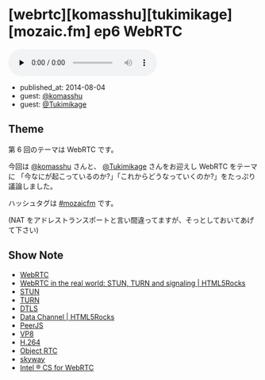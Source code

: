 # [webrtc][komasshu][tukimikage][mozaic.fm] ep6 WebRTC

<audio preload="none" src="https://files.mozaic.fm/mozaic-ep6.mp3" controls></audio>

<ul class=info>
  <li>published_at: <time datetime=2014-08-04>2014-08-04</time>
  <li>guest: <a href=https://twitter.com/komasshu>@komasshu</a>
  <li>guest: <a href=https://twitter.com/Tukimikage>@Tukimikage</a>
</ul>


## Theme

第 6 回のテーマは WebRTC です。

今回は [@komasshu](https://twitter.com/komasshu) さんと、 [@Tukimikage](https://twitter.com/Tukimikage) さんをお迎えし WebRTC をテーマに 「今なにが起こっているのか?」「これからどうなっていくのか?」をたっぷり議論しました。

ハッシュタグは [#mozaicfm](https://twitter.com/search?q=mozaicfm&src=hash) です。

(NAT をアドレストランスポートと言い間違ってますが、そっとしておいてあげて下さい)


## Show Note

- [WebRTC](http://t.umblr.com/redirect?z=http%3A%2F%2Fwww.webrtc.org%2F&t=ZTI3NDE1ZjZjNDAxNzE2ZDg5NmFiMTgxN2NmNWMyOTYwYTk0ZWIyYyxWalY2d1lFQQ%3D%3D)
- [WebRTC in the real world: STUN, TURN and signaling | HTML5Rocks](http://t.umblr.com/redirect?z=http%3A%2F%2Fwww.html5rocks.com%2Fen%2Ftutorials%2Fwebrtc%2Finfrastructure%2F&t=MTUwNjk5ODc2OWE0ZTA2OGM0NWMwYjVkYmMzZmNlZjUyN2U2NmE5YyxWalY2d1lFQQ%3D%3D)
- [STUN](http://t.umblr.com/redirect?z=http%3A%2F%2Ftools.ietf.org%2Fhtml%2Frfc3489&t=ODFkOGRjMzczOTgzNzMzMGYxZWE1ZDhlOWU4ZTk4NDFjMjFlOGNlNixWalY2d1lFQQ%3D%3D)
- [TURN](http://t.umblr.com/redirect?z=http%3A%2F%2Ftools.ietf.org%2Fhtml%2Frfc5766&t=MGVhZTYzOGE0NGU0MDMzNWQ1N2ViN2FkM2YwNjZjYmQ1YjU4NzZkYixWalY2d1lFQQ%3D%3D)
- [DTLS](http://t.umblr.com/redirect?z=http%3A%2F%2Ftools.ietf.org%2Fhtml%2Frfc6347&t=ZmE4NGFiZjljODk5MDA0ZjAzODQzZTUwMDBhMzBhOGM5ZDQwY2RiZCxWalY2d1lFQQ%3D%3D)
- [Data Channel | HTML5Rocks](http://t.umblr.com/redirect?z=http%3A%2F%2Fwww.html5rocks.com%2Fja%2Ftutorials%2Fwebrtc%2Fdatachannels%2F&t=ODNiNWQzZmMzYjUwY2U0NzNkNGYzZmJjYmZhODI3ODRkNzQzMTNkYSxWalY2d1lFQQ%3D%3D)
- [PeerJS](http://t.umblr.com/redirect?z=http%3A%2F%2Fpeerjs.com%2F&t=OWUyMTFmMWRiMWFlY2YwYjc5YjVmOTBkZTU4NjIyNzNlNmU2YTM4NSxWalY2d1lFQQ%3D%3D)
- [VP8](http://t.umblr.com/redirect?z=http%3A%2F%2Fja.wikipedia.org%2Fwiki%2FVP8&t=ZTcxZTdjMmRhMmE0NWZkZmFlYjFjMWI5N2U3ZTRlNTZmMTlmZWY0MixWalY2d1lFQQ%3D%3D)
- [H.264](http://t.umblr.com/redirect?z=http%3A%2F%2Fja.wikipedia.org%2Fwiki%2FH264&t=YjAyNmJmNjU0NTJhN2U2NmI3ZTg3NDUxYTYyYWQxNGFkYzc0MTY5ZCxWalY2d1lFQQ%3D%3D)
- [Object RTC](http://t.umblr.com/redirect?z=http%3A%2F%2Fortc.org%2F&t=NzA2NGRmNmIzNjRiZTZlYjUwZTM4NmJmNGRlODgzYzM4NjgyZDg2YyxWalY2d1lFQQ%3D%3D)
- [skyway](http://t.umblr.com/redirect?z=http%3A%2F%2Fnttcom.github.io%2Fskyway%2F&t=MjQ3MzRhNjZmNTM0Yzk5NGM4Zjc1NDQ5OGYwZjQyY2U4Y2JmNWI4NSxWalY2d1lFQQ%3D%3D)
- [Intel ® CS for WebRTC](http://t.umblr.com/redirect?z=https%3A%2F%2Fsoftware.intel.com%2Fsites%2Flandingpage%2Fwebrtc%2F&t=YmI3ZTA5ZTA3Zjg5ZWI4Y2RkMTA0OWFhNWM1OGUxMjg1N2U5YWMwMSxWalY2d1lFQQ%3D%3D)
